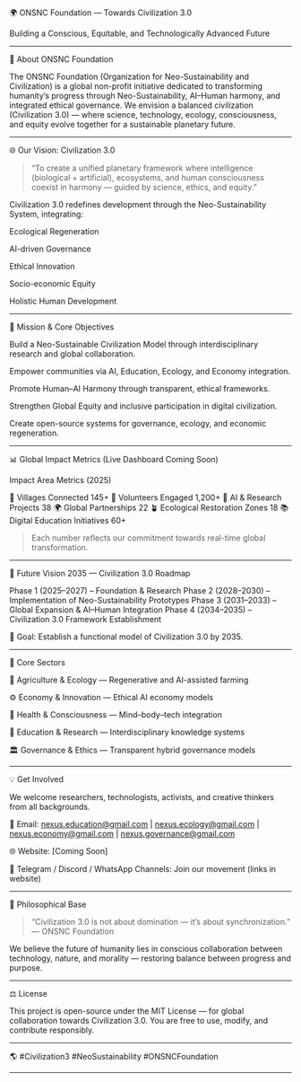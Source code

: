🌍 ONSNC Foundation — Towards Civilization 3.0

Building a Conscious, Equitable, and Technologically Advanced Future


---

🧭 About ONSNC Foundation

The ONSNC Foundation (Organization for Neo-Sustainability and Civilization) is a global non-profit initiative dedicated to transforming humanity’s progress through Neo-Sustainability, AI–Human harmony, and integrated ethical governance.
We envision a balanced civilization (Civilization 3.0) — where science, technology, ecology, consciousness, and equity evolve together for a sustainable planetary future.


---

🌐 Our Vision: Civilization 3.0

> “To create a unified planetary framework where intelligence (biological + artificial), ecosystems, and human consciousness coexist in harmony — guided by science, ethics, and equity.”



Civilization 3.0 redefines development through the Neo-Sustainability System, integrating:

Ecological Regeneration

AI-driven Governance

Ethical Innovation

Socio-economic Equity

Holistic Human Development



---

🎯 Mission & Core Objectives

Build a Neo-Sustainable Civilization Model through interdisciplinary research and global collaboration.

Empower communities via AI, Education, Ecology, and Economy integration.

Promote Human–AI Harmony through transparent, ethical frameworks.

Strengthen Global Equity and inclusive participation in digital civilization.

Create open-source systems for governance, ecology, and economic regeneration.



---

📊 Global Impact Metrics (Live Dashboard Coming Soon)

Impact Area	Metrics (2025)

🌱 Villages Connected	145+
🤝 Volunteers Engaged	1,200+
🧠 AI & Research Projects	38
🌍 Global Partnerships	22
🪴 Ecological Restoration Zones	18
📚 Digital Education Initiatives	60+


> Each number reflects our commitment towards real-time global transformation.




---

🚀 Future Vision 2035 — Civilization 3.0 Roadmap

Phase 1 (2025–2027) – Foundation & Research
Phase 2 (2028–2030) – Implementation of Neo-Sustainability Prototypes
Phase 3 (2031–2033) – Global Expansion & AI–Human Integration
Phase 4 (2034–2035) – Civilization 3.0 Framework Establishment

🎯 Goal: Establish a functional model of Civilization 3.0 by 2035.


---

🧩 Core Sectors

🌾 Agriculture & Ecology — Regenerative and AI-assisted farming

⚙️ Economy & Innovation — Ethical AI economy models

🧬 Health & Consciousness — Mind–body–tech integration

🧠 Education & Research — Interdisciplinary knowledge systems

🏛️ Governance & Ethics — Transparent hybrid governance models



---

💡 Get Involved

We welcome researchers, technologists, activists, and creative thinkers from all backgrounds.

📧 Email: nexus.education@gmail.com | nexus.ecology@gmail.com | nexus.economy@gmail.com | nexus.governance@gmail.com

🌐 Website: [Coming Soon]

💬 Telegram / Discord / WhatsApp Channels: Join our movement (links in website)



---

🧠 Philosophical Base

> “Civilization 3.0 is not about domination — it’s about synchronization.”
— ONSNC Foundation



We believe the future of humanity lies in conscious collaboration between technology, nature, and morality — restoring balance between progress and purpose.


---

⚖️ License

This project is open-source under the MIT License — for global collaboration towards Civilization 3.0.
You are free to use, modify, and contribute responsibly.


---

🌎 #Civilization3 #NeoSustainability #ONSNCFoundation


---
